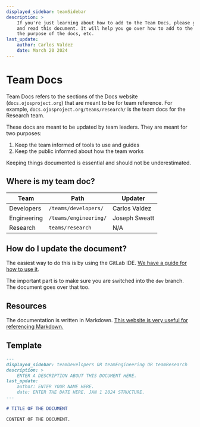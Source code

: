 ```yaml
---
displayed_sidebar: teamSidebar
description: >
    If you're just learning about how to add to the Team Docs, please go ahead
    and read this document. It will help you go over how to add to the docs,
    the purpose of the docs, etc.
last_update:
    author: Carlos Valdez
    date: March 20 2024
---
```


# Team Docs

Team Docs refers to the sections of the Docs website (`docs.ojosproject.org`)
that are meant to be for team reference. For example,
`docs.ojosproject.org/teams/research/` is the team docs for the Research team.

These docs are meant to be updated by team leaders. They are meant for two
purposes:

1. Keep the team informed of tools to use and guides
2. Keep the public informed about how the team works

Keeping things documented is essential and should not be underestimated.

## Where is my team doc?

| Team        | Path                  | Updater       |
| ----------- | --------------------- | ------------- |
| Developers  | `/teams/developers/`  | Carlos Valdez |
| Engineering | `/teams/engineering/` | Joseph Sweatt |
| Research    | `teams/research`      | N/A           |

## How do I update the document?

The easiest way to do this is by using the GitLab IDE. [We have a guide for how
to use it](/teams/developers/guides/gitlab-ide/).

The important part is to make sure you are switched into the `dev` branch. The
document goes over that too.

## Resources

The documentation is written in Markdown. [This website is very useful for
referencing Markdown.](https://quickref.me/markdown)

## Template

```markdown
---
displayed_sidebar: teamDevelopers OR teamEngineering OR teamResearch
description: >
    ENTER A DESCRIPTION ABOUT THIS DOCUMENT HERE.
last_update:
    author: ENTER YOUR NAME HERE.
    date: ENTER THE DATE HERE. JAN 1 2024 STRUCTURE.
---

# TITLE OF THE DOCUMENT

CONTENT OF THE DOCUMENT.

```
